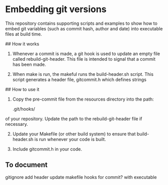 # Embedding git versions

This repository contains supporting scripts and examples to show how to embed 
git variables (such as commit hash, author and date) into executable files at
build time.

## How it works

1. Whenever a commit is made, a git hook is used to update an empty file called
rebuild-git-header. This file is intended to signal that a commit has been 
made.

2. When make is run, the makeful runs the build-header.sh script. This script
generates a header file, gitcommit.h which defines strings 

## How to use it

1. Copy the pre-commit file from the resources directory into the path:

    .git/hooks/

of your repository. Update the path to the rebuild-git-header file if 
necessary.

2. Update your Makefile (or other build system) to ensure that build-header.sh
is run whenever your code is built.

3. Include gitcommit.h in your code.

## To document

gitignore
add header
update makefile
hooks for commit? with executable
